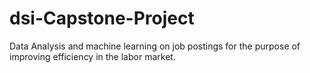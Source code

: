 # dsi-Capstone-Project
Data Analysis and machine learning on job postings for the purpose of improving efficiency in the labor market.
